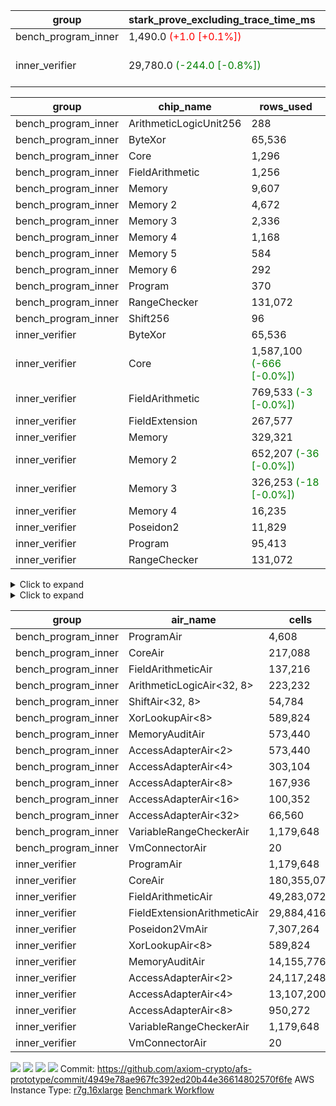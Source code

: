| group | stark_prove_excluding_trace_time_ms | total_cells | total_cells_used | trace_gen_time_ms | verify_program_compile_ms |
| --- | --- | --- | --- | --- | --- |
| bench_program_inner | 1,490.0 <span style="color: red">(+1.0 [+0.1%])</span> | 4,191,252 | 699,179 | 41.0 |  |
| inner_verifier | 29,780.0 <span style="color: green">(-244.0 [-0.8%])</span> | 322,109,460 | 162,759,983 <span style="color: green">(-44,679 [-0.0%])</span> | 14,468.0 <span style="color: red">(+171.0 [+1.2%])</span> | 398.0 <span style="color: red">(+5.0 [+1.3%])</span> |

| group | chip_name | rows_used |
| --- | --- | --- |
| bench_program_inner | ArithmeticLogicUnit256 | 288 |
| bench_program_inner | ByteXor | 65,536 |
| bench_program_inner | Core | 1,296 |
| bench_program_inner | FieldArithmetic | 1,256 |
| bench_program_inner | Memory | 9,607 |
| bench_program_inner | Memory 2 | 4,672 |
| bench_program_inner | Memory 3 | 2,336 |
| bench_program_inner | Memory 4 | 1,168 |
| bench_program_inner | Memory 5 | 584 |
| bench_program_inner | Memory 6 | 292 |
| bench_program_inner | Program | 370 |
| bench_program_inner | RangeChecker | 131,072 |
| bench_program_inner | Shift256 | 96 |
| inner_verifier | ByteXor | 65,536 |
| inner_verifier | Core | 1,587,100 <span style="color: green">(-666 [-0.0%])</span> |
| inner_verifier | FieldArithmetic | 769,533 <span style="color: green">(-3 [-0.0%])</span> |
| inner_verifier | FieldExtension | 267,577 |
| inner_verifier | Memory | 329,321 |
| inner_verifier | Memory 2 | 652,207 <span style="color: green">(-36 [-0.0%])</span> |
| inner_verifier | Memory 3 | 326,253 <span style="color: green">(-18 [-0.0%])</span> |
| inner_verifier | Memory 4 | 16,235 |
| inner_verifier | Poseidon2 | 11,829 |
| inner_verifier | Program | 95,413 |
| inner_verifier | RangeChecker | 131,072 |

<details>
<summary>Click to expand</summary>

| group | dsl_ir | opcode | frequency |
| --- | --- | --- | --- |
| bench_program_inner |  | JAL | 1 |
| bench_program_inner |  | STOREW | 2 |
| bench_program_inner | Add256 | ADD<32,8> | 64 |
| bench_program_inner | AddVI | ADD | 448 |
| bench_program_inner | Alloc | ADD | 388 |
| bench_program_inner | Alloc | LOADW | 388 |
| bench_program_inner | Alloc | MUL | 388 |
| bench_program_inner | And256 | AND<32,8> | 32 |
| bench_program_inner | EqualTo256 | EQ<32,8> | 32 |
| bench_program_inner | For | ADD | 32 |
| bench_program_inner | For | BNE | 33 |
| bench_program_inner | For | JAL | 1 |
| bench_program_inner | For | STOREW | 1 |
| bench_program_inner | Halt | TERMINATE | 1 |
| bench_program_inner | IfEqI | BNE | 128 |
| bench_program_inner | ImmV | STOREW | 517 |
| bench_program_inner | LessThanI256 | SLT<32,8> | 32 |
| bench_program_inner | LessThanU256 | LT<32,8> | 32 |
| bench_program_inner | LoadV | LOADW | 96 |
| bench_program_inner | Or256 | OR<32,8> | 32 |
| bench_program_inner | ShiftLeft256 | SLL<32,8> | 32 |
| bench_program_inner | ShiftRightArith256 | SRA<32,8> | 32 |
| bench_program_inner | ShiftRightLogic256 | SRL<32,8> | 32 |
| bench_program_inner | StoreV | STOREW | 128 |
| bench_program_inner | Sub256 | SUB<32,8> | 32 |
| bench_program_inner | Xor256 | XOR<32,8> | 32 |
| inner_verifier |  | JAL | 1 |
| inner_verifier |  | STOREW | 2 |
| inner_verifier | AddE | FE4ADD | 68,843 |
| inner_verifier | AddEFFI | LOADW | 131 |
| inner_verifier | AddEFFI | STOREW | 393 |
| inner_verifier | AddEFI | ADD | 156 |
| inner_verifier | AddEI | ADD | 26,336 |
| inner_verifier | AddFI | ADD | 19,965 <span style="color: green">(-3 [-0.0%])</span> |
| inner_verifier | AddV | ADD | 6,308 |
| inner_verifier | AddVI | ADD | 145,286 |
| inner_verifier | Alloc | ADD | 24,624 |
| inner_verifier | Alloc | LOADW | 24,624 |
| inner_verifier | Alloc | MUL | 14,888 |
| inner_verifier | AssertEqE | BNE | 140 |
| inner_verifier | AssertEqEI | BNE | 4 |
| inner_verifier | AssertEqF | BNE | 4,054 |
| inner_verifier | AssertEqV | BNE | 1,143 |
| inner_verifier | AssertEqVI | BNE | 214 |
| inner_verifier | CycleTrackerEnd | CT_END | 37,429 |
| inner_verifier | CycleTrackerStart | CT_START | 37,429 |
| inner_verifier | DivE | BBE4DIV | 59,227 |
| inner_verifier | DivEIN | BBE4DIV | 36 |
| inner_verifier | DivEIN | STOREW | 144 |
| inner_verifier | DivFIN | DIV | 86 |
| inner_verifier | For | ADD | 242,092 |
| inner_verifier | For | BNE | 261,893 |
| inner_verifier | For | JAL | 19,801 |
| inner_verifier | For | LOADW | 1,092 |
| inner_verifier | For | STOREW | 18,709 |
| inner_verifier | Halt | TERMINATE | 1 |
| inner_verifier | HintBitsF | HINT_BITS | 22 |
| inner_verifier | HintInputVec | HINT_INPUT | 9,736 |
| inner_verifier | IfEq | BNE | 7,860 |
| inner_verifier | IfEqI | BNE | 61,077 |
| inner_verifier | IfEqI | JAL | 12,883 <span style="color: green">(-666 [-4.9%])</span> |
| inner_verifier | IfNe | BEQ | 6,956 |
| inner_verifier | IfNe | JAL | 20 |
| inner_verifier | IfNeI | BEQ | 1,072 |
| inner_verifier | ImmE | STOREW | 7,192 |
| inner_verifier | ImmF | STOREW | 16,921 |
| inner_verifier | ImmV | STOREW | 13,762 |
| inner_verifier | LoadE | LOADW | 15,608 |
| inner_verifier | LoadE | LOADW2 | 259,560 |
| inner_verifier | LoadF | LOADW | 15,002 |
| inner_verifier | LoadF | LOADW2 | 96,086 |
| inner_verifier | LoadV | LOADW | 12,674 |
| inner_verifier | LoadV | LOADW2 | 75,005 |
| inner_verifier | MulE | BBE4MUL | 133,857 |
| inner_verifier | MulEF | MUL | 1,716 |
| inner_verifier | MulEFI | MUL | 536 |
| inner_verifier | MulEI | BBE4MUL | 1,632 |
| inner_verifier | MulEI | STOREW | 6,528 |
| inner_verifier | MulF | MUL | 36,977 |
| inner_verifier | MulFI | MUL | 14 |
| inner_verifier | MulV | MUL | 682 |
| inner_verifier | MulVI | MUL | 8,504 |
| inner_verifier | NegE | MUL | 136 |
| inner_verifier | Poseidon2CompressBabyBear | COMP_POS2 | 7,413 |
| inner_verifier | Poseidon2PermuteBabyBear | PERM_POS2 | 4,416 |
| inner_verifier | StoreE | STOREW | 11,260 |
| inner_verifier | StoreE | STOREW2 | 12,500 |
| inner_verifier | StoreF | STOREW | 14,676 |
| inner_verifier | StoreF | STOREW2 | 33,877 |
| inner_verifier | StoreHintWord | ADD | 99,321 |
| inner_verifier | StoreHintWord | SHINTW | 109,739 |
| inner_verifier | StoreV | STOREW | 1,935 |
| inner_verifier | StoreV | STOREW2 | 24,809 |
| inner_verifier | SubE | FE4SUB | 3,982 |
| inner_verifier | SubEF | LOADW | 353,136 |
| inner_verifier | SubEF | SUB | 117,712 |
| inner_verifier | SubEFI | ADD | 596 |
| inner_verifier | SubEI | ADD | 288 |
| inner_verifier | SubV | SUB | 21,672 |
| inner_verifier | SubVI | SUB | 1,281 |
| inner_verifier | SubVIN | SUB | 357 |

</details>

<details>
<summary>Click to expand</summary>

| group | air_name | dsl_ir | opcode | cells_used |
| --- | --- | --- | --- | --- |
| bench_program_inner | Audit |  | JAL | 19 |
| bench_program_inner | CoreAir |  | JAL | 62 |
| bench_program_inner | Audit |  | STOREW | 38 |
| bench_program_inner | CoreAir |  | STOREW | 124 |
| bench_program_inner | AccessAdapter<16> | Add256 | ADD<32,8> | 3,300 |
| bench_program_inner | AccessAdapter<2> | Add256 | ADD<32,8> | 11,616 |
| bench_program_inner | AccessAdapter<32> | Add256 | ADD<32,8> | 2,706 |
| bench_program_inner | AccessAdapter<4> | Add256 | ADD<32,8> | 6,864 |
| bench_program_inner | AccessAdapter<8> | Add256 | ADD<32,8> | 4,488 |
| bench_program_inner | ArithmeticLogicAir<32, 8> | Add256 | ADD<32,8> | 11,008 |
| bench_program_inner | Audit | Add256 | ADD<32,8> | 38,912 |
| bench_program_inner | Audit | AddVI | ADD | 38 |
| bench_program_inner | FieldArithmeticAir | AddVI | ADD | 13,888 |
| bench_program_inner | FieldArithmeticAir | Alloc | ADD | 12,028 |
| bench_program_inner | Audit | Alloc | LOADW | 285 |
| bench_program_inner | CoreAir | Alloc | LOADW | 24,056 |
| bench_program_inner | FieldArithmeticAir | Alloc | MUL | 12,028 |
| bench_program_inner | AccessAdapter<16> | And256 | AND<32,8> | 1,600 |
| bench_program_inner | AccessAdapter<2> | And256 | AND<32,8> | 5,632 |
| bench_program_inner | AccessAdapter<32> | And256 | AND<32,8> | 1,312 |
| bench_program_inner | AccessAdapter<4> | And256 | AND<32,8> | 3,328 |
| bench_program_inner | AccessAdapter<8> | And256 | AND<32,8> | 2,176 |
| bench_program_inner | ArithmeticLogicAir<32, 8> | And256 | AND<32,8> | 5,504 |
| bench_program_inner | Audit | And256 | AND<32,8> | 19,456 |
| bench_program_inner | ArithmeticLogicAir<32, 8> | EqualTo256 | EQ<32,8> | 5,504 |
| bench_program_inner | Audit | EqualTo256 | EQ<32,8> | 608 |
| bench_program_inner | FieldArithmeticAir | For | ADD | 992 |
| bench_program_inner | CoreAir | For | BNE | 2,046 |
| bench_program_inner | CoreAir | For | JAL | 62 |
| bench_program_inner | Audit | For | STOREW | 19 |
| bench_program_inner | CoreAir | For | STOREW | 62 |
| bench_program_inner | CoreAir | Halt | TERMINATE | 62 |
| bench_program_inner | CoreAir | IfEqI | BNE | 7,936 |
| bench_program_inner | Audit | ImmV | STOREW | 2,717 |
| bench_program_inner | CoreAir | ImmV | STOREW | 32,054 |
| bench_program_inner | ArithmeticLogicAir<32, 8> | LessThanI256 | SLT<32,8> | 5,504 |
| bench_program_inner | Audit | LessThanI256 | SLT<32,8> | 608 |
| bench_program_inner | ArithmeticLogicAir<32, 8> | LessThanU256 | LT<32,8> | 5,504 |
| bench_program_inner | Audit | LessThanU256 | LT<32,8> | 608 |
| bench_program_inner | Audit | LoadV | LOADW | 57 |
| bench_program_inner | CoreAir | LoadV | LOADW | 5,952 |
| bench_program_inner | AccessAdapter<16> | Or256 | OR<32,8> | 1,600 |
| bench_program_inner | AccessAdapter<2> | Or256 | OR<32,8> | 5,632 |
| bench_program_inner | AccessAdapter<32> | Or256 | OR<32,8> | 1,312 |
| bench_program_inner | AccessAdapter<4> | Or256 | OR<32,8> | 3,328 |
| bench_program_inner | AccessAdapter<8> | Or256 | OR<32,8> | 2,176 |
| bench_program_inner | ArithmeticLogicAir<32, 8> | Or256 | OR<32,8> | 5,504 |
| bench_program_inner | Audit | Or256 | OR<32,8> | 19,456 |
| bench_program_inner | AccessAdapter<16> | ShiftLeft256 | SLL<32,8> | 1,600 |
| bench_program_inner | AccessAdapter<2> | ShiftLeft256 | SLL<32,8> | 5,632 |
| bench_program_inner | AccessAdapter<32> | ShiftLeft256 | SLL<32,8> | 1,312 |
| bench_program_inner | AccessAdapter<4> | ShiftLeft256 | SLL<32,8> | 3,328 |
| bench_program_inner | AccessAdapter<8> | ShiftLeft256 | SLL<32,8> | 2,176 |
| bench_program_inner | Audit | ShiftLeft256 | SLL<32,8> | 19,456 |
| bench_program_inner | ShiftAir<32, 8> | ShiftLeft256 | SLL<32,8> | 7,552 |
| bench_program_inner | AccessAdapter<16> | ShiftRightArith256 | SRA<32,8> | 1,600 |
| bench_program_inner | AccessAdapter<2> | ShiftRightArith256 | SRA<32,8> | 5,632 |
| bench_program_inner | AccessAdapter<32> | ShiftRightArith256 | SRA<32,8> | 1,312 |
| bench_program_inner | AccessAdapter<4> | ShiftRightArith256 | SRA<32,8> | 3,328 |
| bench_program_inner | AccessAdapter<8> | ShiftRightArith256 | SRA<32,8> | 2,176 |
| bench_program_inner | Audit | ShiftRightArith256 | SRA<32,8> | 19,456 |
| bench_program_inner | ShiftAir<32, 8> | ShiftRightArith256 | SRA<32,8> | 7,552 |
| bench_program_inner | AccessAdapter<16> | ShiftRightLogic256 | SRL<32,8> | 1,650 |
| bench_program_inner | AccessAdapter<2> | ShiftRightLogic256 | SRL<32,8> | 5,808 |
| bench_program_inner | AccessAdapter<32> | ShiftRightLogic256 | SRL<32,8> | 1,353 |
| bench_program_inner | AccessAdapter<4> | ShiftRightLogic256 | SRL<32,8> | 3,432 |
| bench_program_inner | AccessAdapter<8> | ShiftRightLogic256 | SRL<32,8> | 2,244 |
| bench_program_inner | Audit | ShiftRightLogic256 | SRL<32,8> | 19,456 |
| bench_program_inner | ShiftAir<32, 8> | ShiftRightLogic256 | SRL<32,8> | 7,552 |
| bench_program_inner | Audit | StoreV | STOREW | 2,432 |
| bench_program_inner | CoreAir | StoreV | STOREW | 7,936 |
| bench_program_inner | AccessAdapter<16> | Sub256 | SUB<32,8> | 1,650 |
| bench_program_inner | AccessAdapter<2> | Sub256 | SUB<32,8> | 5,808 |
| bench_program_inner | AccessAdapter<32> | Sub256 | SUB<32,8> | 1,353 |
| bench_program_inner | AccessAdapter<4> | Sub256 | SUB<32,8> | 3,432 |
| bench_program_inner | AccessAdapter<8> | Sub256 | SUB<32,8> | 2,244 |
| bench_program_inner | ArithmeticLogicAir<32, 8> | Sub256 | SUB<32,8> | 5,504 |
| bench_program_inner | Audit | Sub256 | SUB<32,8> | 19,456 |
| bench_program_inner | AccessAdapter<16> | Xor256 | XOR<32,8> | 1,600 |
| bench_program_inner | AccessAdapter<2> | Xor256 | XOR<32,8> | 5,632 |
| bench_program_inner | AccessAdapter<32> | Xor256 | XOR<32,8> | 1,312 |
| bench_program_inner | AccessAdapter<4> | Xor256 | XOR<32,8> | 3,328 |
| bench_program_inner | AccessAdapter<8> | Xor256 | XOR<32,8> | 2,176 |
| bench_program_inner | ArithmeticLogicAir<32, 8> | Xor256 | XOR<32,8> | 5,504 |
| bench_program_inner | Audit | Xor256 | XOR<32,8> | 19,456 |
| inner_verifier | Audit |  | JAL | 19 |
| inner_verifier | CoreAir |  | JAL | 66 |
| inner_verifier | Audit |  | STOREW | 38 |
| inner_verifier | CoreAir |  | STOREW | 132 |
| inner_verifier | AccessAdapter<2> | AddE | FE4ADD | 278,146 |
| inner_verifier | AccessAdapter<4> | AddE | FE4ADD | 164,359 |
| inner_verifier | Audit | AddE | FE4ADD | 701,024 |
| inner_verifier | FieldExtensionArithmeticAir | AddE | FE4ADD | 2,822,563 |
| inner_verifier | AccessAdapter<2> | AddEFFI | LOADW | 704 |
| inner_verifier | AccessAdapter<4> | AddEFFI | LOADW | 832 |
| inner_verifier | Audit | AddEFFI | LOADW | 874 |
| inner_verifier | CoreAir | AddEFFI | LOADW | 8,646 |
| inner_verifier | AccessAdapter<2> | AddEFFI | STOREW | 704 |
| inner_verifier | Audit | AddEFFI | STOREW | 2,622 |
| inner_verifier | CoreAir | AddEFFI | STOREW | 25,938 |
| inner_verifier | AccessAdapter<2> | AddEFI | ADD | 330 |
| inner_verifier | AccessAdapter<4> | AddEFI | ADD | 195 |
| inner_verifier | Audit | AddEFI | ADD | 2,964 |
| inner_verifier | FieldArithmeticAir | AddEFI | ADD | 4,836 |
| inner_verifier | AccessAdapter<2> | AddEI | ADD | 140,140 <span style="color: green">(-198 [-0.1%])</span> |
| inner_verifier | AccessAdapter<4> | AddEI | ADD | 82,810 <span style="color: green">(-117 [-0.1%])</span> |
| inner_verifier | Audit | AddEI | ADD | 408,576 |
| inner_verifier | FieldArithmeticAir | AddEI | ADD | 816,416 |
| inner_verifier | Audit | AddFI | ADD | 3,097 |
| inner_verifier | FieldArithmeticAir | AddFI | ADD | 618,915 <span style="color: green">(-93 [-0.0%])</span> |
| inner_verifier | Audit | AddV | ADD | 19 |
| inner_verifier | FieldArithmeticAir | AddV | ADD | 195,548 |
| inner_verifier | Audit | AddVI | ADD | 17,233 |
| inner_verifier | FieldArithmeticAir | AddVI | ADD | 4,503,866 |
| inner_verifier | FieldArithmeticAir | Alloc | ADD | 763,344 |
| inner_verifier | Audit | Alloc | LOADW | 3,686 |
| inner_verifier | CoreAir | Alloc | LOADW | 1,625,184 |
| inner_verifier | AccessAdapter<2> | Alloc | MUL | 33 |
| inner_verifier | AccessAdapter<4> | Alloc | MUL | 39 |
| inner_verifier | FieldArithmeticAir | Alloc | MUL | 461,528 |
| inner_verifier | AccessAdapter<2> | AssertEqE | BNE | 770 |
| inner_verifier | AccessAdapter<4> | AssertEqE | BNE | 455 |
| inner_verifier | CoreAir | AssertEqE | BNE | 9,240 |
| inner_verifier | AccessAdapter<2> | AssertEqEI | BNE | 22 |
| inner_verifier | AccessAdapter<4> | AssertEqEI | BNE | 13 |
| inner_verifier | CoreAir | AssertEqEI | BNE | 264 |
| inner_verifier | CoreAir | AssertEqF | BNE | 267,564 |
| inner_verifier | CoreAir | AssertEqV | BNE | 75,438 |
| inner_verifier | CoreAir | AssertEqVI | BNE | 14,124 |
| inner_verifier | CoreAir | CycleTrackerEnd | CT_END | 2,470,314 |
| inner_verifier | CoreAir | CycleTrackerStart | CT_START | 2,470,314 |
| inner_verifier | AccessAdapter<2> | DivE | BBE4DIV | 2,590,588 |
| inner_verifier | AccessAdapter<4> | DivE | BBE4DIV | 1,530,802 |
| inner_verifier | Audit | DivE | BBE4DIV | 1,976 |
| inner_verifier | FieldExtensionArithmeticAir | DivE | BBE4DIV | 2,428,307 |
| inner_verifier | AccessAdapter<2> | DivEIN | BBE4DIV | 2,046 |
| inner_verifier | AccessAdapter<4> | DivEIN | BBE4DIV | 1,209 |
| inner_verifier | Audit | DivEIN | BBE4DIV | 2,660 |
| inner_verifier | FieldExtensionArithmeticAir | DivEIN | BBE4DIV | 1,476 |
| inner_verifier | AccessAdapter<2> | DivEIN | STOREW | 517 |
| inner_verifier | AccessAdapter<4> | DivEIN | STOREW | 143 |
| inner_verifier | CoreAir | DivEIN | STOREW | 9,504 |
| inner_verifier | Audit | DivFIN | DIV | 1,577 |
| inner_verifier | FieldArithmeticAir | DivFIN | DIV | 2,666 |
| inner_verifier | FieldArithmeticAir | For | ADD | 7,504,852 |
| inner_verifier | CoreAir | For | BNE | 17,284,938 |
| inner_verifier | AccessAdapter<2> | For | JAL | 462 |
| inner_verifier | AccessAdapter<4> | For | JAL | 546 |
| inner_verifier | CoreAir | For | JAL | 1,306,866 |
| inner_verifier | Audit | For | LOADW | 399 |
| inner_verifier | CoreAir | For | LOADW | 72,072 |
| inner_verifier | Audit | For | STOREW | 2,660 |
| inner_verifier | CoreAir | For | STOREW | 1,234,794 |
| inner_verifier | CoreAir | Halt | TERMINATE | 66 |
| inner_verifier | CoreAir | HintBitsF | HINT_BITS | 1,452 |
| inner_verifier | CoreAir | HintInputVec | HINT_INPUT | 642,576 |
| inner_verifier | CoreAir | IfEq | BNE | 518,760 |
| inner_verifier | CoreAir | IfEqI | BNE | 4,031,082 |
| inner_verifier | CoreAir | IfEqI | JAL | 850,278 <span style="color: green">(-43,956 [-4.9%])</span> |
| inner_verifier | CoreAir | IfNe | BEQ | 459,096 |
| inner_verifier | CoreAir | IfNe | JAL | 1,320 |
| inner_verifier | CoreAir | IfNeI | BEQ | 70,752 |
| inner_verifier | AccessAdapter<2> | ImmE | STOREW | 462 |
| inner_verifier | AccessAdapter<4> | ImmE | STOREW | 273 |
| inner_verifier | Audit | ImmE | STOREW | 128,592 |
| inner_verifier | CoreAir | ImmE | STOREW | 474,672 |
| inner_verifier | Audit | ImmF | STOREW | 3,952 |
| inner_verifier | CoreAir | ImmF | STOREW | 1,116,786 |
| inner_verifier | Audit | ImmV | STOREW | 18,943 |
| inner_verifier | CoreAir | ImmV | STOREW | 908,292 |
| inner_verifier | AccessAdapter<2> | LoadE | LOADW | 16,170 |
| inner_verifier | AccessAdapter<4> | LoadE | LOADW | 9,555 |
| inner_verifier | Audit | LoadE | LOADW | 213,560 |
| inner_verifier | CoreAir | LoadE | LOADW | 1,030,128 |
| inner_verifier | AccessAdapter<2> | LoadE | LOADW2 | 24,090 |
| inner_verifier | AccessAdapter<4> | LoadE | LOADW2 | 14,235 |
| inner_verifier | CoreAir | LoadE | LOADW2 | 17,130,960 |
| inner_verifier | AccessAdapter<2> | LoadF | LOADW | 22,176 |
| inner_verifier | AccessAdapter<4> | LoadF | LOADW | 13,104 |
| inner_verifier | AccessAdapter<8> | LoadF | LOADW | 8,568 |
| inner_verifier | Audit | LoadF | LOADW | 73,815 |
| inner_verifier | CoreAir | LoadF | LOADW | 990,132 |
| inner_verifier | AccessAdapter<2> | LoadF | LOADW2 | 605 |
| inner_verifier | AccessAdapter<4> | LoadF | LOADW2 | 364 |
| inner_verifier | AccessAdapter<8> | LoadF | LOADW2 | 391 |
| inner_verifier | Audit | LoadF | LOADW2 | 1,919 |
| inner_verifier | CoreAir | LoadF | LOADW2 | 6,341,676 |
| inner_verifier | Audit | LoadV | LOADW | 30,590 |
| inner_verifier | CoreAir | LoadV | LOADW | 836,484 |
| inner_verifier | Audit | LoadV | LOADW2 | 3,382 |
| inner_verifier | CoreAir | LoadV | LOADW2 | 4,950,330 |
| inner_verifier | AccessAdapter<2> | MulE | BBE4MUL | 476,828 <span style="color: green">(-198 [-0.0%])</span> |
| inner_verifier | AccessAdapter<4> | MulE | BBE4MUL | 281,762 <span style="color: green">(-117 [-0.0%])</span> |
| inner_verifier | Audit | MulE | BBE4MUL | 1,061,796 |
| inner_verifier | FieldExtensionArithmeticAir | MulE | BBE4MUL | 5,488,137 |
| inner_verifier | AccessAdapter<2> | MulEF | MUL | 7,876 |
| inner_verifier | AccessAdapter<4> | MulEF | MUL | 4,654 |
| inner_verifier | Audit | MulEF | MUL | 5,396 |
| inner_verifier | FieldArithmeticAir | MulEF | MUL | 53,196 |
| inner_verifier | AccessAdapter<2> | MulEFI | MUL | 1,496 |
| inner_verifier | AccessAdapter<4> | MulEFI | MUL | 884 |
| inner_verifier | Audit | MulEFI | MUL | 10,184 |
| inner_verifier | FieldArithmeticAir | MulEFI | MUL | 16,616 |
| inner_verifier | AccessAdapter<2> | MulEI | BBE4MUL | 103,730 |
| inner_verifier | AccessAdapter<4> | MulEI | BBE4MUL | 61,295 |
| inner_verifier | Audit | MulEI | BBE4MUL | 119,168 |
| inner_verifier | FieldExtensionArithmeticAir | MulEI | BBE4MUL | 66,912 |
| inner_verifier | AccessAdapter<2> | MulEI | STOREW | 35,662 |
| inner_verifier | AccessAdapter<4> | MulEI | STOREW | 20,943 |
| inner_verifier | Audit | MulEI | STOREW | 57 |
| inner_verifier | CoreAir | MulEI | STOREW | 430,848 |
| inner_verifier | Audit | MulF | MUL | 931 |
| inner_verifier | FieldArithmeticAir | MulF | MUL | 1,146,287 |
| inner_verifier | Audit | MulFI | MUL | 266 |
| inner_verifier | FieldArithmeticAir | MulFI | MUL | 434 |
| inner_verifier | Audit | MulV | MUL | 12,901 |
| inner_verifier | FieldArithmeticAir | MulV | MUL | 21,142 |
| inner_verifier | Audit | MulVI | MUL | 114 |
| inner_verifier | FieldArithmeticAir | MulVI | MUL | 263,624 |
| inner_verifier | AccessAdapter<2> | NegE | MUL | 638 |
| inner_verifier | AccessAdapter<4> | NegE | MUL | 377 |
| inner_verifier | Audit | NegE | MUL | 2,584 |
| inner_verifier | FieldArithmeticAir | NegE | MUL | 4,216 |
| inner_verifier | AccessAdapter<2> | Poseidon2CompressBabyBear | COMP_POS2 | 301,224 |
| inner_verifier | AccessAdapter<4> | Poseidon2CompressBabyBear | COMP_POS2 | 177,996 |
| inner_verifier | AccessAdapter<8> | Poseidon2CompressBabyBear | COMP_POS2 | 116,382 |
| inner_verifier | Poseidon2VmAir<BabyBear> | Poseidon2CompressBabyBear | COMP_POS2 | 3,098,634 |
| inner_verifier | AccessAdapter<2> | Poseidon2PermuteBabyBear | PERM_POS2 | 238,227 |
| inner_verifier | AccessAdapter<4> | Poseidon2PermuteBabyBear | PERM_POS2 | 141,739 |
| inner_verifier | AccessAdapter<8> | Poseidon2PermuteBabyBear | PERM_POS2 | 93,738 |
| inner_verifier | Poseidon2VmAir<BabyBear> | Poseidon2PermuteBabyBear | PERM_POS2 | 1,845,888 |
| inner_verifier | AccessAdapter<2> | StoreE | STOREW | 7,854 |
| inner_verifier | AccessAdapter<4> | StoreE | STOREW | 4,641 |
| inner_verifier | Audit | StoreE | STOREW | 213,940 |
| inner_verifier | CoreAir | StoreE | STOREW | 743,160 |
| inner_verifier | AccessAdapter<2> | StoreE | STOREW2 | 52,668 |
| inner_verifier | AccessAdapter<4> | StoreE | STOREW2 | 31,122 |
| inner_verifier | Audit | StoreE | STOREW2 | 28,424 |
| inner_verifier | CoreAir | StoreE | STOREW2 | 825,000 |
| inner_verifier | Audit | StoreF | STOREW | 278,844 |
| inner_verifier | CoreAir | StoreF | STOREW | 968,616 |
| inner_verifier | AccessAdapter<2> | StoreF | STOREW2 | 143,319 |
| inner_verifier | AccessAdapter<4> | StoreF | STOREW2 | 85,657 |
| inner_verifier | AccessAdapter<8> | StoreF | STOREW2 | 56,916 |
| inner_verifier | Audit | StoreF | STOREW2 | 55,176 |
| inner_verifier | CoreAir | StoreF | STOREW2 | 2,235,882 |
| inner_verifier | FieldArithmeticAir | StoreHintWord | ADD | 3,078,951 |
| inner_verifier | Audit | StoreHintWord | SHINTW | 2,085,041 |
| inner_verifier | CoreAir | StoreHintWord | SHINTW | 7,242,774 |
| inner_verifier | Audit | StoreV | STOREW | 36,765 |
| inner_verifier | CoreAir | StoreV | STOREW | 127,710 |
| inner_verifier | Audit | StoreV | STOREW2 | 467,096 |
| inner_verifier | CoreAir | StoreV | STOREW2 | 1,637,394 |
| inner_verifier | AccessAdapter<2> | SubE | FE4SUB | 136,246 |
| inner_verifier | AccessAdapter<4> | SubE | FE4SUB | 80,509 |
| inner_verifier | Audit | SubE | FE4SUB | 221,464 |
| inner_verifier | FieldExtensionArithmeticAir | SubE | FE4SUB | 163,262 |
| inner_verifier | AccessAdapter<2> | SubEF | LOADW | 1,294,546 |
| inner_verifier | Audit | SubEF | LOADW | 1,482 |
| inner_verifier | CoreAir | SubEF | LOADW | 23,306,976 |
| inner_verifier | AccessAdapter<2> | SubEF | SUB | 1,294,546 |
| inner_verifier | AccessAdapter<4> | SubEF | SUB | 1,529,918 |
| inner_verifier | Audit | SubEF | SUB | 494 |
| inner_verifier | FieldArithmeticAir | SubEF | SUB | 3,649,072 |
| inner_verifier | AccessAdapter<2> | SubEFI | ADD | 154 |
| inner_verifier | AccessAdapter<4> | SubEFI | ADD | 91 |
| inner_verifier | Audit | SubEFI | ADD | 11,324 |
| inner_verifier | FieldArithmeticAir | SubEFI | ADD | 18,476 |
| inner_verifier | AccessAdapter<2> | SubEI | ADD | 1,298 |
| inner_verifier | AccessAdapter<4> | SubEI | ADD | 767 |
| inner_verifier | Audit | SubEI | ADD | 5,320 |
| inner_verifier | FieldArithmeticAir | SubEI | ADD | 8,928 |
| inner_verifier | Audit | SubV | SUB | 57 |
| inner_verifier | FieldArithmeticAir | SubV | SUB | 671,832 |
| inner_verifier | Audit | SubVI | SUB | 14,098 |
| inner_verifier | FieldArithmeticAir | SubVI | SUB | 39,711 |
| inner_verifier | FieldArithmeticAir | SubVIN | SUB | 11,067 |

</details>

| group | air_name | cells | constraints | interactions | main_cols | perm_cols | prep_cols | quotient_deg | rows |
| --- | --- | --- | --- | --- | --- | --- | --- | --- | --- |
| bench_program_inner | ProgramAir<BabyBear> | 4,608 | 4 | 1 | 1 | 8 | 9 | 1 | 512 |
| bench_program_inner | CoreAir | 217,088 | 115 | 19 | 62 | 44 |  | 2 | 2,048 |
| bench_program_inner | FieldArithmeticAir | 137,216 | 28 | 15 | 31 | 36 |  | 2 | 2,048 |
| bench_program_inner | ArithmeticLogicAir<32, 8> | 223,232 | 187 | 65 | 172 | 264 |  | 2 | 512 |
| bench_program_inner | ShiftAir<32, 8> | 54,784 | 3,193 | 93 | 236 | 192 |  | 2 | 128 |
| bench_program_inner | XorLookupAir<8> | 589,824 | 4 | 1 | 1 | 8 | 3 | 1 | 65,536 |
| bench_program_inner | MemoryAuditAir | 573,440 | 21 | 6 | 19 | 16 |  | 2 | 16,384 |
| bench_program_inner | AccessAdapterAir<2> | 573,440 | 14 | 5 | 11 | 24 |  | 2 | 16,384 |
| bench_program_inner | AccessAdapterAir<4> | 303,104 | 14 | 5 | 13 | 24 |  | 2 | 8,192 |
| bench_program_inner | AccessAdapterAir<8> | 167,936 | 14 | 5 | 17 | 24 |  | 2 | 4,096 |
| bench_program_inner | AccessAdapterAir<16> | 100,352 | 14 | 5 | 25 | 24 |  | 2 | 2,048 |
| bench_program_inner | AccessAdapterAir<32> | 66,560 | 14 | 5 | 41 | 24 |  | 2 | 1,024 |
| bench_program_inner | VariableRangeCheckerAir | 1,179,648 | 4 | 1 | 1 | 8 | 2 | 1 | 131,072 |
| bench_program_inner | VmConnectorAir | 20 | 4 | 2 | 2 | 8 | 1 | 2 | 2 |
| inner_verifier | ProgramAir<BabyBear> | 1,179,648 | 4 | 1 | 1 | 8 | 9 | 1 | 131,072 |
| inner_verifier | CoreAir | 180,355,072 | 113 | 19 | 66 | 20 |  | 8 | 2,097,152 |
| inner_verifier | FieldArithmeticAir | 49,283,072 | 23 | 15 | 31 | 16 |  | 8 | 1,048,576 |
| inner_verifier | FieldExtensionArithmeticAir | 29,884,416 | 23 | 15 | 41 | 16 |  | 8 | 524,288 |
| inner_verifier | Poseidon2VmAir<BabyBear> | 7,307,264 | 373 | 32 | 418 | 28 |  | 8 | 16,384 |
| inner_verifier | XorLookupAir<8> | 589,824 | 4 | 1 | 1 | 8 | 3 | 1 | 65,536 |
| inner_verifier | MemoryAuditAir | 14,155,776 | 19 | 6 | 19 | 8 |  | 8 | 524,288 |
| inner_verifier | AccessAdapterAir<2> | 24,117,248 | 11 | 5 | 11 | 12 |  | 4 | 1,048,576 |
| inner_verifier | AccessAdapterAir<4> | 13,107,200 | 11 | 5 | 13 | 12 |  | 4 | 524,288 |
| inner_verifier | AccessAdapterAir<8> | 950,272 | 11 | 5 | 17 | 12 |  | 4 | 32,768 |
| inner_verifier | VariableRangeCheckerAir | 1,179,648 | 4 | 1 | 1 | 8 | 2 | 1 | 131,072 |
| inner_verifier | VmConnectorAir | 20 | 4 | 2 | 2 | 8 | 1 | 2 | 2 |



[![](https://axiom-public-data-staging-us-east-1.s3.us-east-1.amazonaws.com/benchmark/github/flamegraphs/4949e78ae967fc392ed20b44e36614802570f6fe/alu256_e2e.dsl_ir.opcode.air_name.cells_used.reverse.svg)](https://axiom-public-data-staging-us-east-1.s3.us-east-1.amazonaws.com/benchmark/github/flamegraphs/4949e78ae967fc392ed20b44e36614802570f6fe/alu256_e2e.dsl_ir.opcode.air_name.cells_used.reverse.svg)
[![](https://axiom-public-data-staging-us-east-1.s3.us-east-1.amazonaws.com/benchmark/github/flamegraphs/4949e78ae967fc392ed20b44e36614802570f6fe/alu256_e2e.dsl_ir.opcode.air_name.cells_used.svg)](https://axiom-public-data-staging-us-east-1.s3.us-east-1.amazonaws.com/benchmark/github/flamegraphs/4949e78ae967fc392ed20b44e36614802570f6fe/alu256_e2e.dsl_ir.opcode.air_name.cells_used.svg)
[![](https://axiom-public-data-staging-us-east-1.s3.us-east-1.amazonaws.com/benchmark/github/flamegraphs/4949e78ae967fc392ed20b44e36614802570f6fe/alu256_e2e.dsl_ir.opcode.frequency.reverse.svg)](https://axiom-public-data-staging-us-east-1.s3.us-east-1.amazonaws.com/benchmark/github/flamegraphs/4949e78ae967fc392ed20b44e36614802570f6fe/alu256_e2e.dsl_ir.opcode.frequency.reverse.svg)
[![](https://axiom-public-data-staging-us-east-1.s3.us-east-1.amazonaws.com/benchmark/github/flamegraphs/4949e78ae967fc392ed20b44e36614802570f6fe/alu256_e2e.dsl_ir.opcode.frequency.svg)](https://axiom-public-data-staging-us-east-1.s3.us-east-1.amazonaws.com/benchmark/github/flamegraphs/4949e78ae967fc392ed20b44e36614802570f6fe/alu256_e2e.dsl_ir.opcode.frequency.svg)
Commit: https://github.com/axiom-crypto/afs-prototype/commit/4949e78ae967fc392ed20b44e36614802570f6fe
AWS Instance Type: [r7g.16xlarge](https://instances.vantage.sh/aws/ec2/r7g.16xlarge)
[Benchmark Workflow](https://github.com/axiom-crypto/afs-prototype/actions/runs/11228136357)
